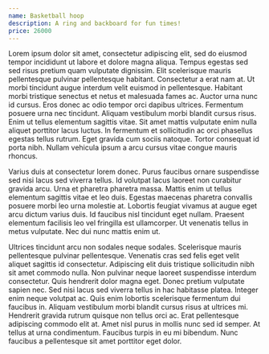 ```yaml
---
name: Basketball hoop
description: A ring and backboard for fun times!
price: 26000
---
```


Lorem ipsum dolor sit amet, consectetur adipiscing elit, sed do eiusmod tempor incididunt ut labore et dolore magna aliqua. Tempus egestas sed sed risus pretium quam vulputate dignissim. Elit scelerisque mauris pellentesque pulvinar pellentesque habitant. Consectetur a erat nam at. Ut morbi tincidunt augue interdum velit euismod in pellentesque. Habitant morbi tristique senectus et netus et malesuada fames ac. Auctor urna nunc id cursus. Eros donec ac odio tempor orci dapibus ultrices. Fermentum posuere urna nec tincidunt. Aliquam vestibulum morbi blandit cursus risus. Enim ut tellus elementum sagittis vitae. Sit amet mattis vulputate enim nulla aliquet porttitor lacus luctus. In fermentum et sollicitudin ac orci phasellus egestas tellus rutrum. Eget gravida cum sociis natoque. Tortor consequat id porta nibh. Nullam vehicula ipsum a arcu cursus vitae congue mauris rhoncus.

Varius duis at consectetur lorem donec. Purus faucibus ornare suspendisse sed nisi lacus sed viverra tellus. Id volutpat lacus laoreet non curabitur gravida arcu. Urna et pharetra pharetra massa. Mattis enim ut tellus elementum sagittis vitae et leo duis. Egestas maecenas pharetra convallis posuere morbi leo urna molestie at. Lobortis feugiat vivamus at augue eget arcu dictum varius duis. Id faucibus nisl tincidunt eget nullam. Praesent elementum facilisis leo vel fringilla est ullamcorper. Ut venenatis tellus in metus vulputate. Nec dui nunc mattis enim ut.

Ultrices tincidunt arcu non sodales neque sodales. Scelerisque mauris pellentesque pulvinar pellentesque. Venenatis cras sed felis eget velit aliquet sagittis id consectetur. Adipiscing elit duis tristique sollicitudin nibh sit amet commodo nulla. Non pulvinar neque laoreet suspendisse interdum consectetur. Quis hendrerit dolor magna eget. Donec pretium vulputate sapien nec. Sed nisi lacus sed viverra tellus in hac habitasse platea. Integer enim neque volutpat ac. Quis enim lobortis scelerisque fermentum dui faucibus in. Aliquam vestibulum morbi blandit cursus risus at ultrices mi. Hendrerit gravida rutrum quisque non tellus orci ac. Erat pellentesque adipiscing commodo elit at. Amet nisl purus in mollis nunc sed id semper. At tellus at urna condimentum. Faucibus turpis in eu mi bibendum. Nunc faucibus a pellentesque sit amet porttitor eget dolor. 